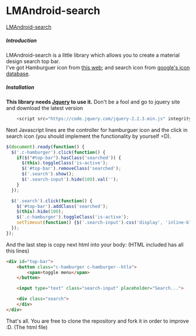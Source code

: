 # LMAndroid-search

[LMAndroid-search](http://i.imgur.com/oeCeXJb.gifv)

##### Introduction
LMAndroid-search is a little library which allows you to create a material design search top bar.<br />
I've got Hamburguer icon from <a href="http://callmenick.com/post/animating-css-only-hamburger-menu-icons" target="_blank">this web</a>; and search icon from <a href="https://material.io/icons/" target="_blank">google's icon database</a>.

##### Installation
<b>This library needs <a href="https://jquery.com/" target="_blank">Jquery</a> to use it.</b> Don't be a fool and go to jquery site and download the latest version<br />
```javascript
    <script src="https://code.jquery.com/jquery-2.2.3.min.js" integrity="sha256-a23g1Nt4dtEYOj7bR+vTu7+T8VP13humZFBJNIYoEJo=" crossorigin="anonymous"></script>
```

Next Javascript lines are the controller for hamburguer icon and the click in search icon (you should implement the functionality by yourself =D).
```javascript
$(document).ready(function() {
  $('.c-hamburger').click(function() {
    if($("#top-bar").hasClass('searched')) {
      $(this).toggleClass('is-active');
      $('#top-bar').removeClass('searched');
      $('.search').show();
      $('.search-input').hide(100).val('');
    }
  });

  $('.search').click(function() {
    $('#top-bar').addClass('searched');
    $(this).hide(100);
    $('.c-hamburger').toggleClass('is-active');
    setTimeout(function() {$('.search-input').css('display', 'inline-block').focus();}, 125);
  });
});
```

And the last step is copy next html into your body: (HTML included has all this lines)
```html
<div id="top-bar">
	<button class="c-hamburger c-hamburger--htla">
	    <span>toggle menu</span>
	</button>

	<input type="text" class="search-input" placeholder="Search...">

	<div class="search">
	</div>
</div>
```

That's all. You are free to clone the repository and fork it in order to improve :D. (The html file)
